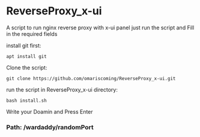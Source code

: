 # ReverseProxy_x-ui
A script to run nginx reverse proxy with x-ui panel
just run the script and Fill in the required fields

install git first:
```
apt install git
```
Clone the script:
```
git clone https://github.com/omariscoming/ReverseProxy_x-ui.git
```
run the script in ReverseProxy_x-ui directory:
```
bash install.sh
```
Write your Doamin and Press Enter


### Path: /wardaddy/randomPort

